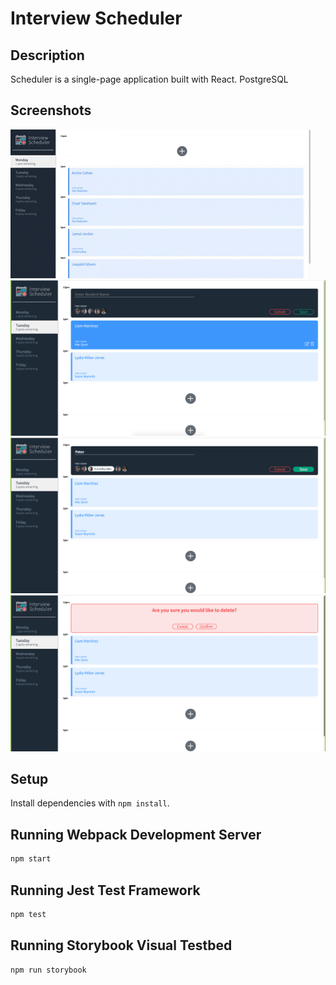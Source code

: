 # Interview Scheduler

## Description

Scheduler is a single-page application built with React. PostgreSQL

## Screenshots

![demo of scheduler](https://github.com/kourtneyhuget/scheduler/blob/master/docs/Animated%20GIF-downsized_large.gif)
![screenshot main page](https://github.com/kourtneyhuget/scheduler/blob/master/docs/Scheduler-screenshot.png)
![screenshot add appointment](https://github.com/kourtneyhuget/scheduler/blob/master/docs/Scheduler1-screenshot.png)
![screenshot delete](https://github.com/kourtneyhuget/scheduler/blob/master/docs/SchedulerDelete%20-%20screenshot.png)

## Setup

Install dependencies with `npm install`.

## Running Webpack Development Server

```sh
npm start
```

## Running Jest Test Framework

```sh
npm test
```

## Running Storybook Visual Testbed

```sh
npm run storybook
```
